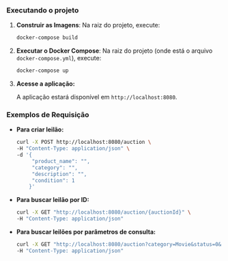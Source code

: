 ### Executando o projeto

1. **Construir as Imagens**: Na raiz do projeto, execute:

   ```sh
   docker-compose build
   ```

2. **Executar o Docker Compose**: Na raiz do projeto (onde está o arquivo `docker-compose.yml`), execute:

   ```sh
   docker-compose up
   ```

3. **Acesse a aplicação:**

   A aplicação estará disponível em `http://localhost:8080`.

### Exemplos de Requisição

- **Para criar leilão:**

   ```sh
   curl -X POST http://localhost:8080/auction \
   -H "Content-Type: application/json" \
   -d '{
        "product_name": "",
        "category": "",
        "description": "",
        "condition": 1
       }'
   ```

- **Para buscar leilão por ID:**

   ```sh
   curl -X GET "http://localhost:8080/auction/{auctionId}" \
   -H "Content-Type: application/json"
   ```

- **Para buscar leilões por parâmetros de consulta:**

   ```sh
   curl -X GET "http://localhost:8080/auction?category=Movie&status=0&condition=1" \
   -H "Content-Type: application/json"
   ```
